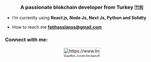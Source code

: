 <h3 align="center">A passionate blokchain developer from Turkey 🇹🇷</h3>

-  I’m currently using **React js, Node Js, Next Js, Python and Solidty**

-  How to reach me **fatihasslanss@gmail.com**

<h3 align="left">Connect with me:</h3>
<p align="center">
<a href="[https://linkedin.com/in/https://www.linkedin.com/in/ender-tekin/](https://www.linkedin.com/in/fatih-aslans/)" target="blank"><img align="center" src="https://raw.githubusercontent.com/rahuldkjain/github-profile-readme-generator/master/src/images/icons/Social/linked-in-alt.svg" alt="https://www.linkedin.com/in/ender-tekin/" height="30" width="120" /></a>
</p>

